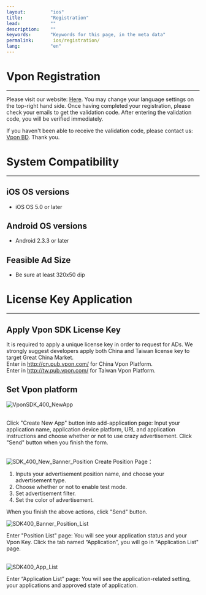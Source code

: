 ```yaml
---
layout:         "ios"
title:          "Registration"
lead:           ""
description:    ""
keywords:       "Keywords for this page, in the meta data"
permalink:       ios/registration/
lang:           "en"
---
```

# Vpon Registration
---
Please visit our website: [Here](http://tw.pub.vpon.com/register.action). You may change your language settings on the top-right hand side. Once having completed your registration, please check your emails to get the validation code. After entering the validation code, you will be verified immediately.

If you haven't been able to receive the validation code, please contact us: [Vpon BD](mailro:bd@vpon.com). Thank you.

# System Compatibility
---

## iOS OS versions

 * iOS OS 5.0 or later

## Android OS versions

 * Android 2.3.3 or later

## Feasible Ad Size

 * Be sure at least 320x50 dip

# License Key Application
---

## Apply Vpon SDK License Key

It is required to apply a unique license key in order to request for ADs. We strongly suggest developers apply both China and Taiwan license key to target Great China Market. <br>Enter in http://cn.pub.vpon.com/ for China Vpon Platform. <br>Enter in http://tw.pub.vpon.com/ for Taiwan Vpon Platform.

## Set Vpon platform

![VponSDK_400_NewApp]

<br>Click  "Create New App" button into add-application page: Input your application name, application device platform, URL and application instructions and choose whether or not to use crazy advertisement. Click "Send" button when you finish the form.<br><br>

![SDK_400_New_Banner_Position]
Create Position Page：
1. Inputs your advertisement position name, and choose your advertisement type.
2. Choose whether or not to enable test mode.
3. Set advertisement filter.
4. Set the color of advertisement.

When you finish the above actions, click "Send" button. <br>

![SDK400_Banner_Position_List]

Enter "Position List" page: You will see your application status and your Vpon Key. Click the tab named “Application”, you will go in "Application List" page.<br><br>

![SDK400_App_List]

Enter “Application List” page: You will see the application-related setting, your applications and approved state of application.<br><br>

[VponSDK_400_NewApp]: {{site.imgurl}}/VponSDK_400_NewApp.png
[SDK_400_New_Banner_Position]: {{site.imgurl}}/SDK_400_New_Banner_Position.png
[SDK400_Banner_Position_List]: {{site.imgurl}}/SDK400_Banner_Position_List.png
[SDK400_App_List]: {{site.imgurl}}/SDK400_App_List.png
